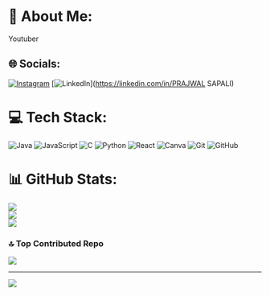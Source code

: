 # 💫 About Me:
Youtuber


## 🌐 Socials:
[![Instagram](https://img.shields.io/badge/Instagram-%23E4405F.svg?logo=Instagram&logoColor=white)](https://instagram.com/prajwal_s__14) [![LinkedIn](https://img.shields.io/badge/LinkedIn-%230077B5.svg?logo=linkedin&logoColor=white)](https://linkedin.com/in/PRAJWAL SAPALI) 

# 💻 Tech Stack:
![Java](https://img.shields.io/badge/java-%23ED8B00.svg?style=plastic&logo=openjdk&logoColor=white) ![JavaScript](https://img.shields.io/badge/javascript-%23323330.svg?style=plastic&logo=javascript&logoColor=%23F7DF1E) ![C](https://img.shields.io/badge/c-%2300599C.svg?style=plastic&logo=c&logoColor=white) ![Python](https://img.shields.io/badge/python-3670A0?style=plastic&logo=python&logoColor=ffdd54) ![React](https://img.shields.io/badge/react-%2320232a.svg?style=plastic&logo=react&logoColor=%2361DAFB) ![Canva](https://img.shields.io/badge/Canva-%2300C4CC.svg?style=plastic&logo=Canva&logoColor=white) ![Git](https://img.shields.io/badge/git-%23F05033.svg?style=plastic&logo=git&logoColor=white) ![GitHub](https://img.shields.io/badge/github-%23121011.svg?style=plastic&logo=github&logoColor=white)
# 📊 GitHub Stats:
![](https://github-readme-stats.vercel.app/api?username=prajwalsapali&theme=aura&hide_border=false&include_all_commits=true&count_private=true)<br/>
![](https://github-readme-streak-stats.herokuapp.com/?user=prajwalsapali&theme=aura&hide_border=false)<br/>
![](https://github-readme-stats.vercel.app/api/top-langs/?username=prajwalsapali&theme=aura&hide_border=false&include_all_commits=true&count_private=true&layout=compact)

### 🔝 Top Contributed Repo
![](https://github-contributor-stats.vercel.app/api?username=prajwalsapali&limit=5&theme=shades-of-purple&combine_all_yearly_contributions=true)

---
[![](https://visitcount.itsvg.in/api?id=prajwalsapali&icon=1&color=9)](https://visitcount.itsvg.in)

<!-- Proudly created with GPRM ( https://gprm.itsvg.in ) -->
